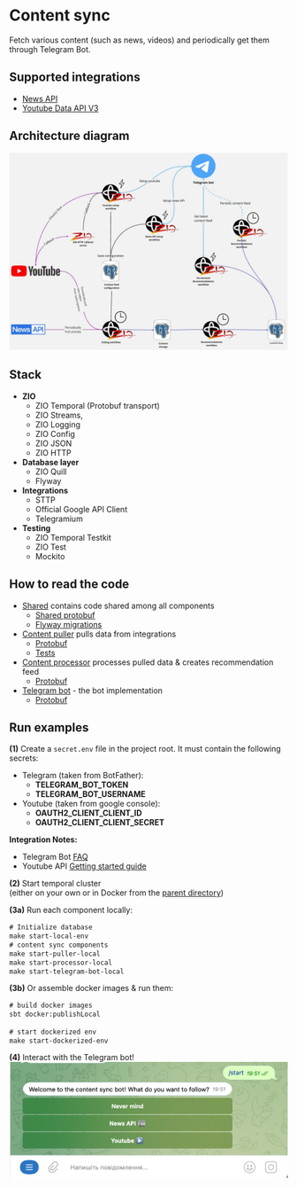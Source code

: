 # Content sync
Fetch various content (such as news, videos) and periodically get them through Telegram Bot.

## Supported integrations
- [News API](https://newsapi.org/docs/get-started)
- [Youtube Data API V3](https://developers.google.com/youtube/v3/docs)

## Architecture diagram
![Diagram](media/ContentSync.jpg)

## Stack
- **ZIO**
  - ZIO Temporal (Protobuf transport)
  - ZIO Streams,
  - ZIO Logging
  - ZIO Config
  - ZIO JSON
  - ZIO HTTP
- **Database layer**
  - ZIO Quill
  - Flyway
- **Integrations**
  - STTP
  - Official Google API Client
  - Telegramium
- **Testing**
  - ZIO Temporal Testkit 
  - ZIO Test
  - Mockito

## How to read the code
- [Shared](./shared) contains code shared among all components
  - [Shared protobuf](./shared/src/main/protobuf)
  - [Flyway migrations](./shared/src/main/resources/db/migration)
- [Content puller](./content-puller) pulls data from integrations
  - [Protobuf](./content-puller/src/main/protobuf)
  - [Tests](./content-puller/src/test)
- [Content processor](./content-processor) processes pulled data & creates recommendation feed
  - [Protobuf](./content-processor/src/main/protobuf)
- [Telegram bot](./telegram-bot) - the bot implementation
  - [Protobuf](./telegram-bot/src/main/protobuf)

## Run examples
**(1)** Create a `secret.env` file in the project root. It must contain the following secrets:
- Telegram (taken from BotFather):
  - **TELEGRAM_BOT_TOKEN**
  - **TELEGRAM_BOT_USERNAME**
- Youtube (taken from google console):
  - **OAUTH2_CLIENT_CLIENT_ID**
  - **OAUTH2_CLIENT_CLIENT_SECRET**

**Integration Notes:**
- Telegram Bot [FAQ](https://core.telegram.org/bots/faq)
- Youtube API [Getting started guide](https://developers.google.com/youtube/v3/getting-started)

**(2)** Start temporal cluster  
(either on your own or in Docker from the [parent directory](../docker-compose.yaml))


**(3a)** Run each component locally:
```shell
# Initialize database
make start-local-env
# content sync components
make start-puller-local
make start-processor-local
make start-telegram-bot-local
```

**(3b)** Or assemble docker images & run them:
```shell
# build docker images
sbt docker:publishLocal

# start dockerized env
make start-dockerized-env
```

**(4)** Interact with the Telegram bot!  
![Bot](media/StartTgBot.png)